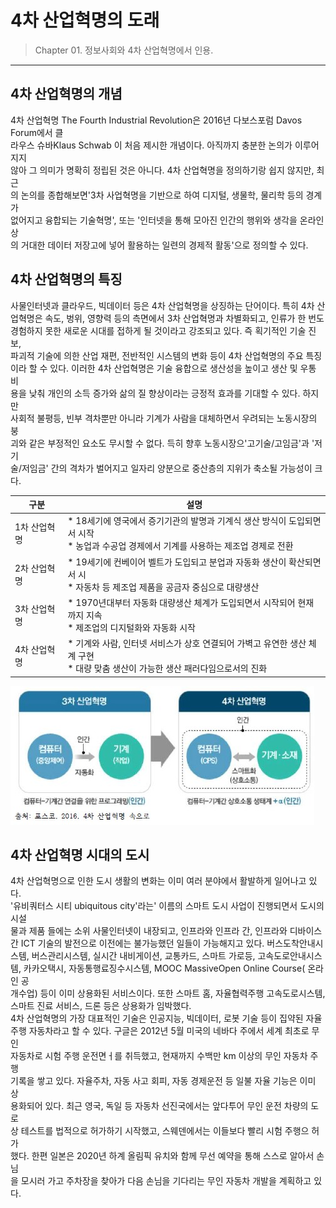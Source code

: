 # 4차 산업혁명의 도래

> Chapter 01. 정보사회와 4차 산업혁명에서 인용.
***

## 4차 산업혁명의 개념
4차 산업혁명 The Fourth Industrial Revolution은 2016년 다보스포럼 Davos Forum에서 클<br>
라우스 슈바Klaus Schwab 이 처음 제시한 개념이다. 아직까지 충분한 논의가 이루어지지<br>
않아 그 의미가 명확히 정립된 것은 아니다. 4차 산업혁명을 정의하기랑 쉽지 않지만, 최근<br>
의 논의를 종합해보면'3차 사업혁명을 기반으로 하여 디지털, 생물학, 물리학 등의 경계가<br>
없어지고 융합되는 기술혁명', 또는 '인터넷을 통해 모아진 인간의 행위와 생각을 온라인상<br>
의 거대한 데이터 저장고에 넣어 활용하는 일련의 경제적 활동'으로 정의할 수 있다.

## 4차 산업혁명의 특징
사물인터넷과 클라우드, 빅데이터 등은 4차 산업혁명을 상징하는 단어이다. 특히 4차 산<br>
업혁명은 속도, 벙위, 영향력 등의 측면에서 3차 산업혁명과 차별화되고, 인류가 한 번도<br>
경험하지 못한 새로운 시대를 접하게 될 것이라고 강조되고 있다. 즉 획기적인 기술 진보,<br>
파괴적 기술에 의한 산업 재편, 전반적인 시스템의 변화 등이 4차 산업혁명의 주요 특징<br>
이라 할 수 있다. 이러한 4차 산업혁명은 기술 융합으로 생산성을 높이고 생산 및 우통 비<br>
용을 낮춰 개인의 소득 증가와 삶의 질 향상이라는 긍정적 효과를 기대할 수 있다. 하지만<br>
사회적 불평등, 빈부 격차뿐만 아니라 기계가 사람을 대체하면서 우려되는 노동시장의 붕<br>
괴와 같은 부정적인 요소도 무시할 수 없다. 득히 향후 노동시장으'고기술/고임금'과 '저기<br>
술/저임금' 간의 격차가 벌어지고 일자리 양분으로 중산층의 지위가 축소될 가능성이 크다.<br>

|구분|설명|
|---|---|
|1차 산업혁명| * 18세기에 영국에서 증기기관의 발명과 기계식 생산 방식이 도입되면서 시작<br>* 농업과 수공업 경제에서 기계를 사용하는 제조업 경제로 전환
|2차 산업혁명| * 19세기에 컨베이어 벨트가 도입되고 분업과 자동화 생산이 확산되면서 시<br>* 자동차 등 제조업 제품을 공금자 중심으로 대량생산
|3차 산업혁명| * 1970년대부터 자동화 대량생산 체계가 도입되면서 시작되어 현재까지 지속<br>* 제조업의 디지털화와 자동화 시작
|4차 산업혁명| * 기계와 사람, 인터넷 서비스가 상호 연결되어 가벽고 유연한 생산 체계 구현<br>* 대량 맞춤 생산이 가능한 생산 패러다임으로서의 진화

![4차산업혁명](./img/그림01_3차산업과4차산업.jpg)

## 4차 산업혁명 시대의 도시
4차 산업혁명으로 인한 도시 생활의 변화는 이미 여러 분야에서 활발하게 일어나고 있다.<br>
'유비쿼터스 시티 ubiquitous city'라는' 이름의 스마트 도시 사업이 진행되면서 도시의 시설<br>
물과 제품 들에는 소위 사물인터넷이 내장되고, 인프라와 인프라 간, 인프라와 디바이스<br>
간 ICT 기술의 발전으로 이전에는 불가능했던 일들이 가능해지고 있다. 버스도착안내시<br>
스템, 버스관리시스템, 실시간 내비게이션, 교통카드, 스마트 가로등, 고속도로안내시스<br>
템, 카카오택시, 자동통행료징수시스템, MOOC MassiveOpen Online Course( 온라인 공<br>
개수업) 등이 이미 상용화된 서비스이다. 또한 스마트 홈, 자율협력주행 고속도로시스템,<br>
스마트 진료 서비스, 드론 등은 상용화가 임박했다.<br>
 4차 산업혁명의 가장 대표적인 기술은 인공지능, 빅데이터, 로봇 기술 등이 집약된 자율<br>
 주행 자동차라고 할 수 있다. 구글은 2012년 5월 미국의 네바다 주에서 세계 최초로 무인<br>
 자동차로 시험 주행 운전면ㅓ를 취득했고, 현재까지 수백만 km 이상의 무인 자동차 주행<br>
 기록을 쌓고 있다. 자율주차, 자동 사고 회피, 자동 경제운전 등 일불 자율 기능은 이미 상<br>
 용화되어 있다. 최근 영국, 독일 등 자동차 선진국에서는 앞다투어 무인 운전 차량의 도로<br>
 상 테스트를 법적으로 허가하기 시작했고, 스웨덴에서는 이들보다 빨리 시험 주행으 허가<br>
 했다. 한편 일본은 2020년 하계 올림픽 유치와 함께 무선 예약을 통해 스스로 알아서 손님<br>
 을 모시러 가고 주차장을 찾아가 다음 손님을 기다리는 무인 자동차 개발을 계획하고 있다.
